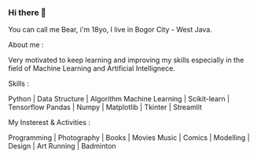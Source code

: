### Hi there 👋

You can call me Bear, i'm 18yo, I live in Bogor City - West Java.

About me :

Very motivated to keep learning and improving my skills
especially in the field of Machine Learning and Artificial Intellignece.

Skills :

Python | Data Structure | Algorithm
Machine Learning | Scikit-learn | Tensorflow
Pandas | Numpy | Matplotlib | Tkinter | Streamlit

My Insterest & Activities :

Programming | Photography | Books | Movies
Music | Comics | Modelling | Design | Art 
Running | Badminton 
<!--
**knightbearr/knightbearr** is a ✨ _special_ ✨ repository because its `README.md` (this file) appears on your GitHub profile.

Here are some ideas to get you started:

- Hi, my name is Muhamad Azmi Muis, I'm from Bogor City, West Java, and I'm 18yo ...
- 🌱 I’m currently learning ...
- 👯 I’m looking to collaborate on ...
- 🤔 I’m looking for help with ...
- 💬 Ask me about ...
- 📫 How to reach me: ...
- 😄 Pronouns: ...
- ⚡ Fun fact: ...
-->
